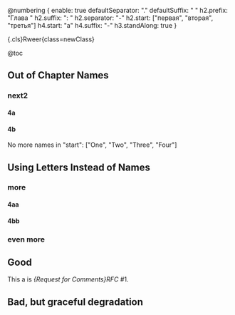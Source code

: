 @numbering {
    enable: true
    defaultSeparator: "."
    defaultSuffix: " "
    h2.prefix: "Глава "
    h2.suffix: ": "
    h2.separator: "-"
    h2.start: ["первая", "вторая", "третья"]
    h4.start: "a"
    h4.suffix: "-"
    h3.standAlong: true
}

{.cls}Rweer{class=newClass}

@toc


[](include(body.md))

## Out of Chapter Names

### next2

#### 4a

#### 4b

No more names in "start": ["One", "Two", "Three", "Four"]

## Using Letters Instead of Names

### more

#### 4aa

#### 4bb

### even more

## Good

This a is *{Request for Comments}RFC* #1. 
## Bad, but graceful degradation


